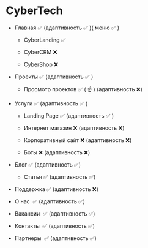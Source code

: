 # CyberTech
- Главная :white_check_mark: (адаптивность :white_check_mark: )( меню :white_check_mark: )

  - CyberLanding :white_check_mark:

  - CyberCRM :x:

  - CyberShop :x:

- Проекты :white_check_mark:  (адаптивность :white_check_mark: )

  - Просмотр проектов :white_check_mark: ( :point_up: )  (адаптивность :x:)

- Услуги :white_check_mark:  (адаптивность :white_check_mark: )

  - Landing Page :white_check_mark: (адаптивность :white_check_mark: )

  - Интернет магазин :x: (адаптивность :x:)

  - Корпоративный сайт :x: (адаптивность :x:)

  - Боты :x: (адаптивность :x:)

- Блог  :white_check_mark: (адаптивность  :white_check_mark:)

  - Статья :white_check_mark: (адаптивность  :white_check_mark:)
 
- Поддержка :white_check_mark: (адаптивность :x:)

- О нас  :white_check_mark: (адаптивность :white_check_mark:)

- Вакансии  :white_check_mark: (адаптивность  :white_check_mark:)

- Контакты  :white_check_mark: (адаптивность  :white_check_mark:)

- Партнеры  :white_check_mark: (адаптивность :white_check_mark:)
